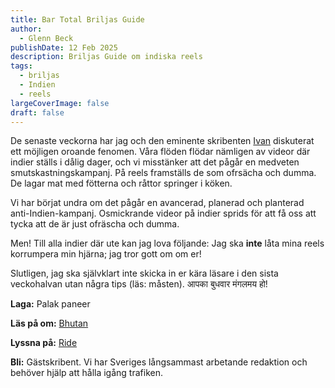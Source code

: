 ```yaml
---
title: Bar Total Briljas Guide
author:
  - Glenn Beck
publishDate: 12 Feb 2025
description: Briljas Guide om indiska reels
tags:
  - briljas
  - Indien
  - reels
largeCoverImage: false
draft: false
---
```

De senaste veckorna har jag och den eminente skribenten [Ivan](https://bartotal.se/redaktionen/ivan/) diskuterat ett möjligen oroande fenomen. Våra flöden flödar nämligen av videor där indier ställs i dålig dager, och vi misstänker att det pågår en medveten smutskastningskampanj. På reels framställs de som ofrsächa och dumma. De lagar mat med fötterna och råttor springer i köken.

Vi har börjat undra om det pågår en avancerad, planerad och planterad anti-Indien-kampanj. Osmickrande videor på indier sprids för att få oss att tycka att de är just ofräscha och dumma. 

Men! Till alla indier där ute kan jag lova följande: Jag ska **inte** låta mina reels korrumpera min hjärna; jag tror gott om om er! 

Slutligen, jag ska självklart inte skicka in er kära läsare i den sista veckohalvan utan några tips (läs: måsten). आपका बुधवार मंगलमय हो!

**Laga:** Palak paneer

**Läs på om:** [Bhutan](https://time.com/7204652/gelephu-mindfulness-city-bhutan-economy/)

**Lyssna på:** [Ride](https://open.spotify.com/track/0oxoJu918tKRk4lVweP4WS?si=978c5e8af2ee4801)

**Bli:** Gästskribent. Vi har Sveriges långsammast arbetande redaktion och behöver hjälp att hålla igång trafiken.
